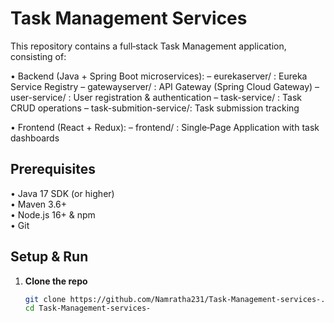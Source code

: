 Task Management Services
========================

This repository contains a full‑stack Task Management application, consisting of:

  • Backend (Java + Spring Boot microservices):
    – eurekaserver/          : Eureka Service Registry
    – gatewayserver/         : API Gateway (Spring Cloud Gateway)
    – user-service/          : User registration & authentication
    – task-service/          : Task CRUD operations
    – task-submition-service/: Task submission tracking

  • Frontend (React + Redux):
    – frontend/              : Single‑Page Application with task dashboards

Prerequisites
-------------
  • Java 17 SDK (or higher)  
  • Maven 3.6+  
  • Node.js 16+ & npm  
  • Git  

Setup & Run
-----------

1. **Clone the repo**  
   ```bash
   git clone https://github.com/Namratha231/Task-Management-services-.git
   cd Task-Management-services-
